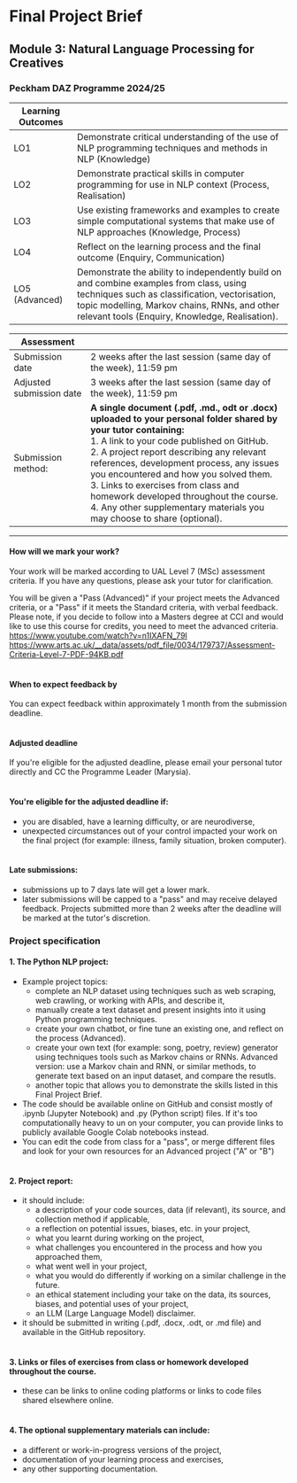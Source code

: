 # Final Project Brief
## Module 3: Natural Language Processing for Creatives
### Peckham DAZ Programme 2024/25

| Learning Outcomes |                                                                                                                                                                                                                                              |
|-------------------|----------------------------------------------------------------------------------------------------------------------------------------------------------------------------------------------------------------------------------------------|
| LO1               | Demonstrate critical understanding of the use of NLP programming techniques and methods in NLP (Knowledge)                                                                                                                                   |
| LO2               | Demonstrate practical skills in computer programming for use in NLP context (Process, Realisation)                                                                                                                                           |
| LO3               | Use existing frameworks and examples to create simple computational systems that make use of NLP approaches (Knowledge, Process)                                                                                                             |
| LO4               | Reflect on the learning process and the final outcome (Enquiry, Communication)                                                                                                                                                               |
| LO5 (Advanced)    | Demonstrate the ability to independently build on and combine examples from class, using techniques such as classification, vectorisation, topic modelling, Markov chains, RNNs, and other relevant tools (Enquiry, Knowledge, Realisation). |

| Assessment               |                                                                                                                                                                                                                                                                                                                                                                                                                                                                          |
|--------------------------|--------------------------------------------------------------------------------------------------------------------------------------------------------------------------------------------------------------------------------------------------------------------------------------------------------------------------------------------------------------------------------------------------------------------------------------------------------------------------|
| Submission date          | 2 weeks after the last session (same day of the week), 11:59 pm                                                                                                                                                                                                                                                                                                                                                                                                                                    |
| Adjusted submission date | 3 weeks after the last session (same day of the week), 11:59 pm                                                                                                                                                                                                                                                                                                                                                                                                                                    |
| Submission method:       | **A single document (.pdf, .md., odt or .docx) uploaded to your personal folder shared by your tutor containing:**<br/>1. A link to your code published on GitHub.<br/>2. A project report describing any relevant references, development process, any issues you encountered and how you solved them.<br/>3. Links  to exercises from class and homework developed throughout the course.<br/>4. Any other supplementary materials you may choose to share (optional). |  ------------------------- |----------------------------|       
---



#### How will we mark your work?
Your work will be marked according to UAL Level 7 (MSc) assessment criteria. If you have any questions, please ask your tutor for clarification.<br>

You will be given a "Pass (Advanced)" if your project meets the Advanced criteria, or a "Pass" if it meets the Standard criteria, with verbal feedback. Please note, if you decide to follow into a Masters degree at CCI and would like to use this course for credits, you need to meet the advanced criteria.
https://www.youtube.com/watch?v=n1IXAFN_79I<br>
https://www.arts.ac.uk/__data/assets/pdf_file/0034/179737/Assessment-Criteria-Level-7-PDF-94KB.pdf<br><br>
#### When to expect feedback by
You can expect feedback within approximately 1 month from the submission deadline.<br><br>

#### Adjusted deadline
If you're eligible for the adjusted deadline, please email your personal tutor directly and CC the Programme Leader (Marysia).<br><br>

#### You're eligible for the adjusted deadline if:
- you are disabled, have a learning difficulty, or are neurodiverse,
- unexpected circumstances out of your control impacted your work on the final project (for example: illness, family situation, broken computer).
<br><br>
#### Late submissions:
- submissions up to 7 days late will get a lower mark.
- later submissions will be capped to a "pass" and may receive delayed feedback. Projects submitted more than 2 weeks after the deadline will be marked at the tutor's discretion.

### Project specification

#### 1. The Python NLP project:
- Example project topics:
  - complete an NLP dataset using techniques such as web scraping, web crawling, or working with APIs, and describe it,
  - manually create a text dataset and present insights into it using Python programming techniques.
  - create your own chatbot, or fine tune an existing one, and reflect on the process (Advanced).
  - create your own text (for example: song, poetry, review) generator using techniques tools such as Markov chains or RNNs. Advanced version: use a Markov chain and RNN, or similar methods, to generate text based on an input dataset, and compare the resutls.
  - another topic that allows you to demonstrate the skills listed in this Final Project Brief.
- The code should be available online on GitHub and consist mostly of .ipynb (Jupyter Notebook) and .py (Python script) files. If it's too computationally heavy to un on your computer, you can provide links to publicly available Google Colab notebooks instead.
- You can edit the code from class for a "pass", or merge different files and look for your own resources for an Advanced project ("A" or "B")
<br><br>
#### 2. Project report:
- it should include:
  - a description of your code sources, data (if relevant), its source, and collection method if applicable,
  - a reflection on potential issues, biases, etc. in your project,
  - what you learnt during working on the project,
  - what challenges you encountered in the process and how you approached them,
  - what went well in your project,
  - what you would do differently if working on a similar challenge in the future.
  - an ethical statement including your take on the data, its sources, biases, and potential uses of your project,
  - an LLM (Large Language Model) disclaimer.
- it should be submitted in writing (.pdf, .docx, .odt, or .md file) and available in the GitHub repository.
<br><br>

#### 3. Links or files of exercises from class or homework developed throughout the course.
- these can be links to online coding platforms or links to code files shared elsewhere online.
<br><br>
#### 4. The optional supplementary materials can include:
- a different or work-in-progress versions of the project,
- documentation of your learning process and exercises,
- any other supporting documentation.


